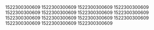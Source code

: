 1522300300609
1522300300609
1522300300609
1522300300609
1522300300609
1522300300609
1522300300609
1522300300609
1522300300609
1522300300609
1522300300609
1522300300609
1522300300609
1522300300609
1522300300609